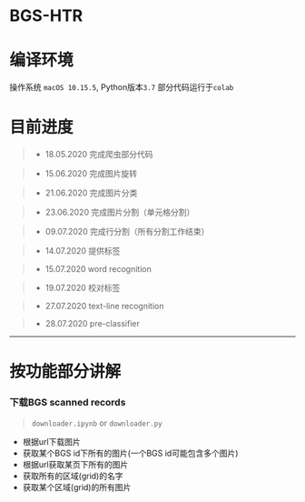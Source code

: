 # BGS-HTR


# 编译环境
操作系统 `macOS 10.15.5`, Python版本`3.7`
部分代码运行于`colab`

# 目前进度

>+ 18.05.2020 完成爬虫部分代码

>+ 15.06.2020 完成图片旋转

>+ 21.06.2020 完成图片分类

>+ 23.06.2020 完成图片分割（单元格分割）

>+ 09.07.2020 完成行分割（所有分割工作结束）

>+ 14.07.2020 提供标签

>+ 15.07.2020 word recognition

>+ 19.07.2020 校对标签

>+ 27.07.2020 text-line recognition

>+ 28.07.2020 pre-classifier

***

# 按功能部分讲解

### 下载BGS scanned records
> `downloader.ipynb` or `downloader.py`
* 根据url下载图片
* 获取某个BGS id下所有的图片(一个BGS id可能包含多个图片)
* 根据url获取某页下所有的图片
* 获取所有的区域(grid)的名字
* 获取某个区域(grid)的所有图片
